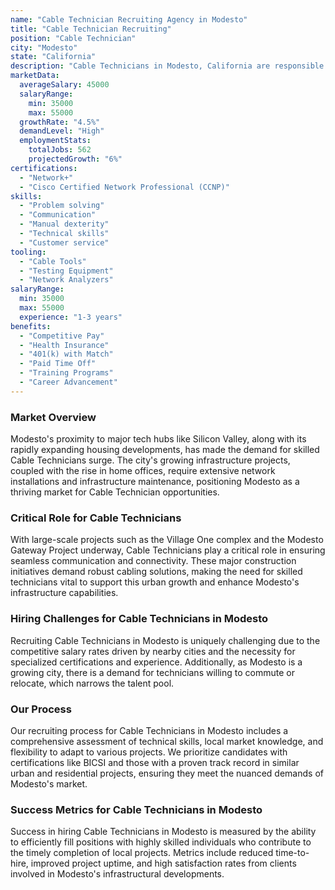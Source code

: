 ```yaml
---
name: "Cable Technician Recruiting Agency in Modesto"
title: "Cable Technician Recruiting"
position: "Cable Technician"
city: "Modesto"
state: "California"
description: "Cable Technicians in Modesto, California are responsible for installing, repairing, and maintaining cable and internet systems."
marketData:
  averageSalary: 45000
  salaryRange:
    min: 35000
    max: 55000
  growthRate: "4.5%"
  demandLevel: "High"
  employmentStats:
    totalJobs: 562
    projectedGrowth: "6%"
certifications:
  - "Network+"
  - "Cisco Certified Network Professional (CCNP)"
skills:
  - "Problem solving"
  - "Communication"
  - "Manual dexterity"
  - "Technical skills"
  - "Customer service"
tooling:
  - "Cable Tools"
  - "Testing Equipment"
  - "Network Analyzers"
salaryRange:
  min: 35000
  max: 55000
  experience: "1-3 years"
benefits:
  - "Competitive Pay"
  - "Health Insurance"
  - "401(k) with Match"
  - "Paid Time Off"
  - "Training Programs"
  - "Career Advancement"
---
```


### Market Overview
Modesto's proximity to major tech hubs like Silicon Valley, along with its rapidly expanding housing developments, has made the demand for skilled Cable Technicians surge. The city's growing infrastructure projects, coupled with the rise in home offices, require extensive network installations and infrastructure maintenance, positioning Modesto as a thriving market for Cable Technician opportunities.

### Critical Role for Cable Technicians
With large-scale projects such as the Village One complex and the Modesto Gateway Project underway, Cable Technicians play a critical role in ensuring seamless communication and connectivity. These major construction initiatives demand robust cabling solutions, making the need for skilled technicians vital to support this urban growth and enhance Modesto's infrastructure capabilities.

### Hiring Challenges for Cable Technicians in Modesto
Recruiting Cable Technicians in Modesto is uniquely challenging due to the competitive salary rates driven by nearby cities and the necessity for specialized certifications and experience. Additionally, as Modesto is a growing city, there is a demand for technicians willing to commute or relocate, which narrows the talent pool.

### Our Process
Our recruiting process for Cable Technicians in Modesto includes a comprehensive assessment of technical skills, local market knowledge, and flexibility to adapt to various projects. We prioritize candidates with certifications like BICSI and those with a proven track record in similar urban and residential projects, ensuring they meet the nuanced demands of Modesto's market.

### Success Metrics for Cable Technicians in Modesto
Success in hiring Cable Technicians in Modesto is measured by the ability to efficiently fill positions with highly skilled individuals who contribute to the timely completion of local projects. Metrics include reduced time-to-hire, improved project uptime, and high satisfaction rates from clients involved in Modesto's infrastructural developments.